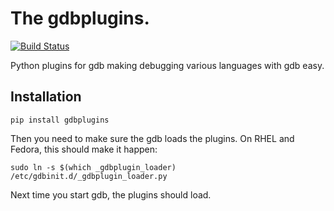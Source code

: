 # The gdbplugins.

[![Build Status](https://travis-ci.org/jaryn/gdbplugins.svg?branch=master)](https://travis-ci.org/jaryn/gdbplugins)

Python plugins for gdb making debugging various languages with gdb easy.

## Installation

    pip install gdbplugins

Then you need to make sure the gdb loads the plugins. On RHEL and Fedora, this
should make it happen:

    sudo ln -s $(which _gdbplugin_loader) /etc/gdbinit.d/_gdbplugin_loader.py

Next time you start gdb, the plugins should load.
